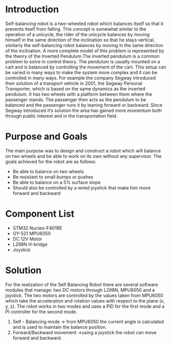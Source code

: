 
# Introduction

Self-balancing robot is a two-wheeled robot which balances itself so that it prevents itself
from falling. This concept is somewhat similar to the operation of a unicycle, the rider of the
unicycle balances by moving himself in the same direction of the inclination so that he stays
vertical, similarly the self-balancing robot balances by moving in the same direction of the
inclination.
A more complete model of this problem is represented by the theory of the Inverted
Pendulum.The inverted pendulum is a common problem to solve in control theory. The
pendulum is usually mounted on a cart and is balanced by controlling the movement of the
cart. This setup can be varied in many ways to make the system more complex and it can be
controlled in many ways. For example the company Segway introduced their solution of a
transport vehicle in 2001, the Segway Personal Transporter, which is based on the same
dynamics as the inverted pendulum. It has two wheels with a platform between them where
the passenger stands. The passenger then acts as the pendulum to be balanced and the
passenger runs it by leaning forward or backward. Since Segway introduced it’s solution the
area has gained more momentum both through public interest and in the transportation field.

# Purpose and Goals

The main purpose was to design and construct a robot which will balance on two wheels and
be able to work on its own without any supervisor. The goals achieved for the robot
are as follows:
* Be able to balance on two wheels
* Be resistant to small bumps or pushes
* Be able to balance on a 5% surface slope
* Should also be controlled by a wired joystick that make him move forward and
backward

# Component List
* STM32 Nucleo-F401RE
* GY-521 MPU6050  
* DC 12V Motor
* L298N H-bridge
* Joystick

# Solution
For the realization of the Self Balancing Robot there are several software modules that
manage: two DC motors through L298N, MPU6050 and a joystick.
The two motors are controlled by the values taken from MPU6050 which take the
acceleration and rotation values with respect to the plane (x, y, z).
The robot works in two modes and uses a PID for the first mode and a PI controller for the
second mode.
1. Self - Balancing mode → from MPU6050 the current angle is calculated and is
used to maintain the balance position.
2. Forward/Backward movement →using a joystick the robot can move forward and
backward.
